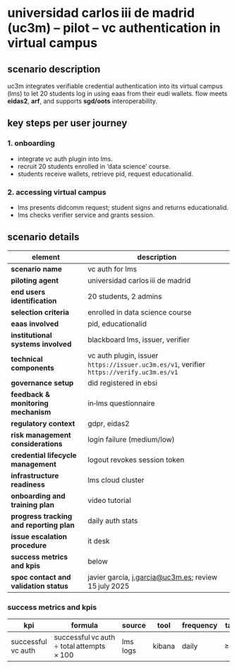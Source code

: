 # universidad carlos iii de madrid (uc3m) – pilot – vc authentication in virtual campus

## scenario description

uc3m integrates verifiable credential authentication into its virtual campus (lms) to let 20 students log in using eaas from their eudi wallets. flow meets **eidas2**, **arf**, and supports **sgd/oots** interoperability.

## key steps per user journey

### 1. onboarding

* integrate vc auth plugin into lms.
* recruit 20 students enrolled in ‘data science’ course.
* students receive wallets, retrieve pid, request educationalid.

### 2. accessing virtual campus

* lms presents didcomm request; student signs and returns educationalid.
* lms checks verifier service and grants session.

## scenario details

| element                                  | description                                                                              |
| ---------------------------------------- | ---------------------------------------------------------------------------------------- |
| **scenario name**                        | vc auth for lms                                                                          |
| **piloting agent**                       | universidad carlos iii de madrid                                                         |
| **end users identification**             | 20 students, 2 admins                                                                    |
| **selection criteria**                   | enrolled in data science course                                                          |
| **eaas involved**                        | pid, educationalid                                                                       |
| **institutional systems involved**       | blackboard lms, issuer, verifier                                                         |
| **technical components**                 | vc auth plugin, issuer `https://issuer.uc3m.es/v1`, verifier `https://verify.uc3m.es/v1` |
| **governance setup**                     | did registered in ebsi                                                                   |
| **feedback & monitoring mechanism**      | in‑lms questionnaire                                                                     |
| **regulatory context**                   | gdpr, eidas2                                                                             |
| **risk management considerations**       | login failure (medium/low)                                                               |
| **credential lifecycle management**      | logout revokes session token                                                             |
| **infrastructure readiness**             | lms cloud cluster                                                                        |
| **onboarding and training plan**         | video tutorial                                                                           |
| **progress tracking and reporting plan** | daily auth stats                                                                         |
| **issue escalation procedure**           | it desk                                                                                  |
| **success metrics and kpis**             | below                                                                                    |
| **spoc contact and validation status**   | javier garcía, [j.garcia@uc3m.es](mailto:j.garcia@uc3m.es); review 15 july 2025          |

### success metrics and kpis

| kpi                | formula                                   | source   | tool   | frequency | target |
| ------------------ | ----------------------------------------- | -------- | ------ | --------- | ------ |
| successful vc auth | successful vc auth ÷ total attempts × 100 | lms logs | kibana | daily     | ≥98 %  |
